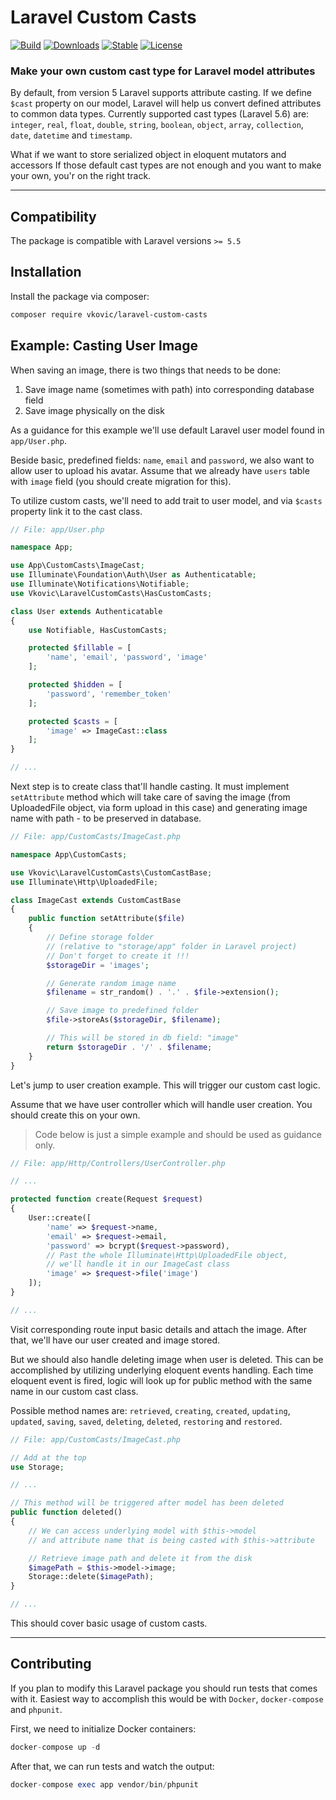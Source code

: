 # Laravel Custom Casts

[![Build](https://api.travis-ci.org/vkovic/laravel-custom-casts.svg?branch=master)](https://travis-ci.org/vkovic/laravel-custom-casts)
[![Downloads](https://poser.pugx.org/vkovic/laravel-custom-casts/downloads)](https://packagist.org/packages/vkovic/laravel-custom-casts)
[![Stable](https://poser.pugx.org/vkovic/laravel-custom-casts/v/stable)](https://packagist.org/packages/vkovic/laravel-custom-casts)
[![License](https://poser.pugx.org/vkovic/laravel-custom-casts/license)](https://packagist.org/packages/vkovic/laravel-custom-casts)

### Make your own custom cast type for Laravel model attributes

By default, from version 5 Laravel supports attribute casting. If we define `$cast` property on our model, Laravel will
help us convert defined attributes to common data types. Currently supported cast types (Laravel 5.6) are: `integer`,
`real`, `float`, `double`, `string`, `boolean`, `object`, `array`, `collection`, `date`, `datetime` and `timestamp`.

What if we want to store serialized object in
eloquent mutators and accessors
If those default cast types are not enough and you want to make your own, you'r on the right track.

---

## Compatibility

The package is compatible with Laravel versions `>= 5.5`

## Installation

Install the package via composer:

```bash
composer require vkovic/laravel-custom-casts
```

## Example: Casting User Image

When saving an image, there is two things that needs to be done:
1. Save image name (sometimes with path) into corresponding database field
2. Save image physically on the disk

As a guidance for this example we'll use default Laravel user model found in `app/User.php`.

Beside basic, predefined fields: `name`, `email` and `password`, we also want to allow user to upload his avatar. Assume
that we already have `users` table with `image` field (you should create migration for this).

To utilize custom casts, we'll need to add trait to user model, and via `$casts` property link it to the cast class.

```php
// File: app/User.php

namespace App;

use App\CustomCasts\ImageCast;
use Illuminate\Foundation\Auth\User as Authenticatable;
use Illuminate\Notifications\Notifiable;
use Vkovic\LaravelCustomCasts\HasCustomCasts;

class User extends Authenticatable
{
    use Notifiable, HasCustomCasts;

    protected $fillable = [
        'name', 'email', 'password', 'image'
    ];

    protected $hidden = [
        'password', 'remember_token'
    ];

    protected $casts = [
        'image' => ImageCast::class
    ];
}

// ...
```

Next step is to create class that'll handle casting. It must implement `setAttribute` method which will take care of
saving the image (from UploadedFile object, via form upload in this case) and generating image name with path - to be preserved in database.

```php
// File: app/CustomCasts/ImageCast.php

namespace App\CustomCasts;

use Vkovic\LaravelCustomCasts\CustomCastBase;
use Illuminate\Http\UploadedFile;

class ImageCast extends CustomCastBase
{
    public function setAttribute($file)
    {
        // Define storage folder
        // (relative to "storage/app" folder in Laravel project)
        // Don't forget to create it !!!
        $storageDir = 'images';

        // Generate random image name
        $filename = str_random() . '.' . $file->extension();

        // Save image to predefined folder
        $file->storeAs($storageDir, $filename);

        // This will be stored in db field: "image"
        return $storageDir . '/' . $filename;
    }
}
```

Let's jump to user creation example. This will trigger our custom cast logic.

Assume that we have user controller which will handle user creation. You should create this on your
own.

> Code below is just a simple example and should be used as guidance only.

```php
// File: app/Http/Controllers/UserController.php

// ...

protected function create(Request $request)
{
    User::create([
        'name' => $request->name,
        'email' => $request->email,
        'password' => bcrypt($request->password),
        // Past the whole Illuminate\Http\UploadedFile object,
        // we'll handle it in our ImageCast class
        'image' => $request->file('image')
    ]);
}

// ...
```

Visit corresponding route input basic details and attach the image. After that, we'll have our user created and image
stored.

But we should also handle deleting image when user is deleted. This can be accomplished by utilizing underlying eloquent
events handling. Each time eloquent event is fired, logic will look up for public method with the same name in our custom
cast class.

Possible method names are:
`retrieved`, `creating`, `created`, `updating`, `updated`, `saving`, `saved`, `deleting`, `deleted`, `restoring` and
`restored`.

```php
// File: app/CustomCasts/ImageCast.php

// Add at the top
use Storage;

// ...

// This method will be triggered after model has been deleted
public function deleted()
{
    // We can access underlying model with $this->model
    // and attribute name that is being casted with $this->attribute

    // Retrieve image path and delete it from the disk
    $imagePath = $this->model->image;
    Storage::delete($imagePath);
}

// ...

```

This should cover basic usage of custom casts.

---

## Contributing

If you plan to modify this Laravel package you should run tests that comes with it.
Easiest way to accomplish this would be with `Docker`, `docker-compose` and `phpunit`.

First, we need to initialize Docker containers:

```php
docker-compose up -d
```

After that, we can run tests and watch the output:

```php
docker-compose exec app vendor/bin/phpunit
```